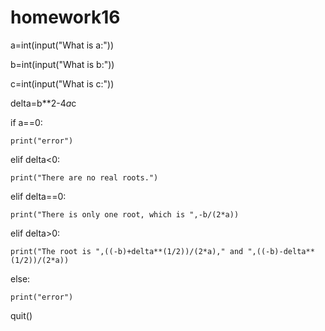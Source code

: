 # homework16

a=int(input("What is a:"))

b=int(input("What is b:"))

c=int(input("What is c:"))

delta=b**2-4*a*c

if a==0:

    print("error")

elif delta<0:

    print("There are no real roots.")

elif delta==0:

    print("There is only one root, which is ",-b/(2*a))

elif delta>0:

    print("The root is ",((-b)+delta**(1/2))/(2*a)," and ",((-b)-delta**(1/2))/(2*a))

else:

    print("error")

quit()
